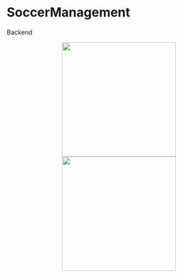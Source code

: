 # SoccerManagement
Backend
 <p align="center">
  <img src="https://github.com/kevinjacob2001/SoccerManagement/soccer1.png" width="256" hspace="4">
  <img src="screenshots/soccer2" width="256" hspace="4">
</p>
